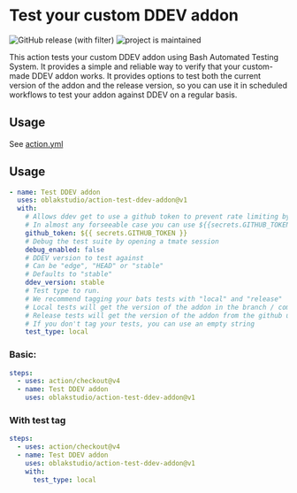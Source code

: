 # Test your custom DDEV addon

![GitHub release (with filter)](https://img.shields.io/github/v/release/oblakstudio/action-test-ddev-addon)
![project is maintained](https://img.shields.io/maintenance/yes/2024.svg)

This action tests your custom DDEV addon using Bash Automated Testing System. It provides a simple and reliable way to verify that your custom-made DDEV addon works. It provides options to test both the current version of the addon and the release version, so you can use it in scheduled workflows to test your addon against DDEV on a regular basis.

## Usage

See [action.yml](action.yml)

## Usage

```yaml
- name: Test DDEV addon
  uses: oblakstudio/action-test-ddev-addon@v1
  with:
    # Allows ddev get to use a github token to prevent rate limiting by tests
    # In almost any forseeable case you can use ${{secrets.GITHUB_TOKEN}} here
    github_token: ${{ secrets.GITHUB_TOKEN }}
    # Debug the test suite by opening a tmate session
    debug_enabled: false
    # DDEV version to test against
    # Can be "edge", "HEAD" or "stable"
    # Defaults to "stable"
    ddev_version: stable
    # Test type to run.
    # We recommend tagging your bats tests with "local" and "release"
    # Local tests will get the version of the addon in the branch / commit you are testing
    # Release tests will get the version of the addon from the github using latest release
    # If you don't tag your tests, you can use an empty string
    test_type: local
```
### Basic:

```yaml
steps:
  - uses: action/checkout@v4
  - name: Test DDEV addon
    uses: oblakstudio/action-test-ddev-addon@v1
```

### With test tag

```yaml
steps:
  - uses: action/checkout@v4
  - name: Test DDEV addon
    uses: oblakstudio/action-test-ddev-addon@v1
    with:
      test_type: local
```





